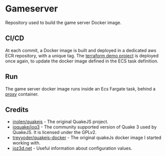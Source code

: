 # Gameserver
Repository used to build the game server Docker image.

## CI/CD
At each commit, a Docker image is built and deployed in a dedicated aws ECR repository, with a unique tag. 
The [terraform demo project](https://github.com/thomasjean-louis/infra) is deployed once again, to update the docker image defined in the ECS task definition.

## Run
The game server docker image runs inside an Ecs Fargate task, behind a [proxy](https://github.com/thomasjean-louis/proxy) container. 

## Credits

* [inolen/quakejs](https://github.com/inolen/quakejs) - The original QuakeJS project.
* [ioquake/ioq3](https://github.com/ioquake/ioq3) - The community supported version of Quake 3 used by QuakeJS. It is licensed under the GPLv2.
* [treyyoder/quakejs-docker](https://github.com/treyyoder/quakejs-docker/tree/master) - The original quakeJs docker image I started working with.   
* [joz3d.net](http://www.joz3d.net/html/q3console.html) - Useful information about configuration values.
